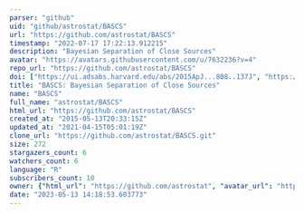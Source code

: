 ```yaml
---
parser: "github"
uid: "github/astrostat/BASCS"
url: "https://github.com/astrostat/BASCS"
timestamp: "2022-07-17 17:22:13.912215"
description: "Bayesian Separation of Close Sources"
avatar: "https://avatars.githubusercontent.com/u/7632236?v=4"
repo_url: "https://github.com/astrostat/BASCS"
doi: ["https://ui.adsabs.harvard.edu/abs/2015ApJ...808..137J", "https://ui.adsabs.harvard.edu/abs/2016ascl.soft01017J/abstract"]
title: "BASCS: Bayesian Separation of Close Sources"
name: "BASCS"
full_name: "astrostat/BASCS"
html_url: "https://github.com/astrostat/BASCS"
created_at: "2015-05-13T20:33:15Z"
updated_at: "2021-04-15T05:01:19Z"
clone_url: "https://github.com/astrostat/BASCS.git"
size: 272
stargazers_count: 6
watchers_count: 6
language: "R"
subscribers_count: 10
owner: {"html_url": "https://github.com/astrostat", "avatar_url": "https://avatars.githubusercontent.com/u/7632236?v=4", "login": "astrostat", "type": "Organization"}
date: "2023-05-13 14:18:53.603773"
---
```

